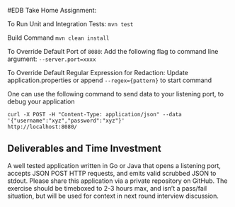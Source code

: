 #EDB Take Home Assignment:

To Run Unit and Integration Tests:
`mvn test`

Build Command `mvn clean install`

To Override Default Port of `8080`: Add the following flag to command line argument: `--server.port=xxxx`

To Override Default Regular Expression for Redaction: Update application.properties or append `--regex={pattern}` to
start command

One can use the following command to send data to your listening port, to debug your
application

```
curl -X POST -H "Content-Type: application/json" --data '{"username":"xyz","password":"xyz"}'
http://localhost:8080/
```

## Deliverables and Time Investment

A well tested application written in Go or Java that opens a listening port, accepts JSON POST
HTTP requests, and emits valid scrubbed JSON to stdout.
Please share this application via a private repository on GitHub. The exercise should be
timeboxed to 2-3 hours max, and isn’t a pass/fail situation, but will be used for context in next
round interview discussion.